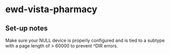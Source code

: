 # ewd-vista-pharmacy## Set-up notesMake sure your NULL device is properly configured and is tied to a subtype with a page length of > 60000 to prevent ^DIR errors.